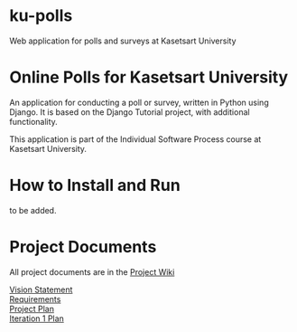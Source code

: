 # ku-polls
Web application for polls and surveys at Kasetsart University
# Online Polls for Kasetsart University
An application for conducting a poll or survey, written in Python using Django. It is based on the Django Tutorial project, with additional functionality.

This application is part of the Individual Software Process course at Kasetsart University.

# How to Install and Run
to be added.

# Project Documents
All project documents are in the [Project Wiki](../../wiki/Home)

[Vision Statement](../../wiki/Vision-Statement) <br>
[Requirements](../../wiki/Requirements) <br>
[Project Plan](../../wiki/Development-Plan) <br>
[Iteration 1 Plan](../../wiki/Iteration-1-Plan)
